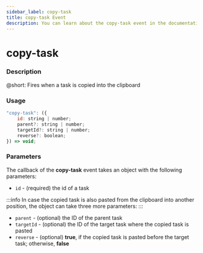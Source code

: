 ```yaml
---
sidebar_label: copy-task
title: copy-task Event
description: You can learn about the copy-task event in the documentation of the DHTMLX JavaScript To Do List library. Browse developer guides and API reference, try out code examples and live demos, and download a free 30-day evaluation version of DHTMLX To Do List.
---
```


# copy-task

### Description

@short: Fires when a task is copied into the clipboard

### Usage

~~~js
"copy-task": ({
    id: string | number;
    parent?: string | number;
    targetId?: string | number;
    reverse?: boolean;
}) => void;
~~~

### Parameters

The callback of the **copy-task** event takes an object with the following parameters:

- `id` - (required) the id of a task

:::info 
In case the copied task is also pasted from the clipboard into another position, the object can take three more parameters:
:::

- `parent` - (optional) the ID of the parent task
- `targetId` - (optional) the ID of the target task where the copied task is pasted
- `reverse` - (optional) **true**, if the copied task is pasted before the target task; otherwise, **false**
 
